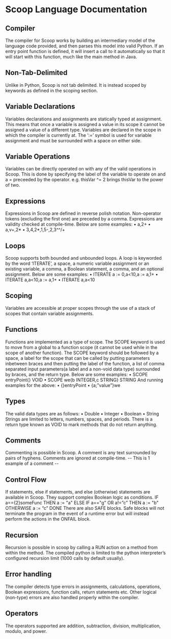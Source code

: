 # Scoop Language Documentation
## Compiler
The compiler for Scoop works by building an intermediary model of the language code provided, and then parses this model into valid Python. If an entry point function is defined, it will insert a call to it automatically so that it will start with this function, much like the main method in Java.
## Non-Tab-Delimited
Unlike in Python, Scoop is not tab delimited. It is instead scoped by keywords as defined in the scoping section.
## Variable Declarations
Variables declarations and assignments are statically typed at assignment. This means that once a variable is assigned a value in its scope it cannot be assigned a value of a different type. Variables are declared in the scope in which the compiler is currently at. The ‘:=’ symbol is used for variable assignment and must be surrounded with a space on either side.
## Variable Operations
Variables can be directly operated on with any of the valid operations in Scoop. This is done by specifying the label of the variable to operate on and a = preceeded by the operator.
e.g. thisVar ^= 2 brings thisVar to the power of two.
## Expressions
Expressions in Scoop are defined in reverse polish notation. Non-operator tokens (excluding the first one) are preceded by a comma. Expressions are validity checked at compile-time. Below are some examples:
•	a,2+
•	a,v+,2*
•	3,4,2*,1,5-,2,3^^/+
## Loops
Scoop supports both bounded and unbounded loops. A loop is keyworded by the word ‘ITERATE’, a space, a numeric variable assignment or an existing variable, a comma, a Boolean statement, a comma, and an optional assignment. Below are some examples:
•	ITERATE a := 0,a<10,a := a,1+
•	ITERATE a,a<10,a := a,1+
•	ITERATE a,a<10
## Scoping
Variables are accessible at proper scopes through the use of a stack of scopes that contain variable assignments.
## Functions
Functions are implemented as a type of scope. The SCOPE keyword is used to move from a global to a function scope (it cannot be used while in the scope of another function). The SCOPE keyword should be followed by a space, a label for the scope that can be called by putting parameters inbetween braces and then putting the label of the function, a list of comma separated input parameters(a label and a non-void data type) surrounded by braces, and the return type. Below are some examples:
•	SCOPE entryPoint{} VOID
•	SCOPE we{b INTEGER,c STRING} STRING
And running examples for the above:
•	{}entryPoint
•	{a;”value”}we
## Types
The valid data types are as follows:
•	Double
•	Integer
•	Boolean
•	String
Strings are limited to letters, numbers, spaces, and periods.
There is a return type known as VOID to mark methods that do not return anything.
## Comments
Commenting is possible in Scoop. A comment is any text surrounded by pairs of hyphens. Comments are ignored at compile-time.
--  This is 1 example of a comment --
## Control Flow
If statements, else if statements, and else (otherwise) statements are available in Scoop. They support complex Boolean logic as conditions.
IF a=={2}someFunc THEN
       a := "a"
ELSE IF a=="g" OR a!=”c” THEN
       a := "b"
OTHERWISE
       a := “c”
DONE
There are also SAFE blocks. Safe blocks will not terminate the program in the event of a runtime error but will instead perform the actions in the ONFAIL block.
## Recursion
Recursion is possible in scoop by calling a RUN action on a method from within the method. The compiled python is limited to the python interpreter’s configured recursion limit (1000 calls by default usually).
## Error handling
The compiler detects type errors in assignments, calculations, operations, Boolean expressions, function calls, return statements etc. Other logical (non-type) errors are also handled properly within the compiler.
## Operators
The operators supported are addition, subtraction, division, multiplication, modulo, and power.

